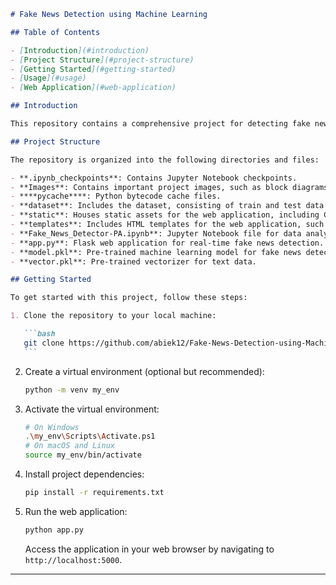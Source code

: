 ````markdown
# Fake News Detection using Machine Learning

## Table of Contents

- [Introduction](#introduction)
- [Project Structure](#project-structure)
- [Getting Started](#getting-started)
- [Usage](#usage)
- [Web Application](#web-application)

## Introduction

This repository contains a comprehensive project for detecting fake news using machine learning techniques. The project includes data analysis, model training, and a web application for real-time fake news detection. The machine learning model is designed to classify news articles as either real or fake based on their content.

## Project Structure

The repository is organized into the following directories and files:

- **.ipynb_checkpoints**: Contains Jupyter Notebook checkpoints.
- **Images**: Contains important project images, such as block diagrams, classification reports, confusion matrices, and screenshots.
- ****pycache****: Python bytecode cache files.
- **dataset**: Includes the dataset, consisting of train and test data from Kaggle, which is used to train and test the model.
- **static**: Houses static assets for the web application, including CSS, JavaScript, etc.
- **templates**: Includes HTML templates for the web application, such as `Landingpage.html` and `prediction page.html`.
- **Fake_News_Detector-PA.ipynb**: Jupyter Notebook file for data analysis and model training.
- **app.py**: Flask web application for real-time fake news detection.
- **model.pkl**: Pre-trained machine learning model for fake news detection.
- **vector.pkl**: Pre-trained vectorizer for text data.

## Getting Started

To get started with this project, follow these steps:

1. Clone the repository to your local machine:

   ```bash
   git clone https://github.com/abiek12/Fake-News-Detection-using-MachineLearning.git
   ```
````

2. Create a virtual environment (optional but recommended):

   ```bash
   python -m venv my_env
   ```

3. Activate the virtual environment:

   ```bash
   # On Windows
   .\my_env\Scripts\Activate.ps1
   # On macOS and Linux
   source my_env/bin/activate
   ```

4. Install project dependencies:

   ```bash
   pip install -r requirements.txt
   ```

5. Run the web application:

   ```bash
   python app.py
   ```

   Access the application in your web browser by navigating to `http://localhost:5000`.

---
